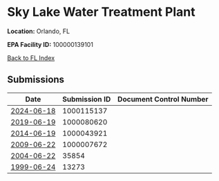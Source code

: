 # Sky Lake Water Treatment Plant

**Location:** Orlando, FL

**EPA Facility ID:** 100000139101

[Back to FL Index](../../index.md)

## Submissions

| Date | Submission ID | Document Control Number |
|------|--------------|-------------------------|
| [2024-06-18](submissions/1000115137.md) | 1000115137 |  |
| [2019-06-19](submissions/1000080620.md) | 1000080620 |  |
| [2014-06-19](submissions/1000043921.md) | 1000043921 |  |
| [2009-06-22](submissions/1000007672.md) | 1000007672 |  |
| [2004-06-22](submissions/35854.md) | 35854 |  |
| [1999-06-24](submissions/13273.md) | 13273 |  |
